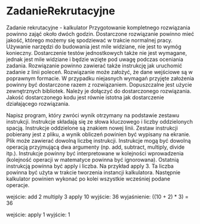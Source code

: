 # ZadanieRekrutacyjne
Zadanie rekrutacyjne - kalkulator
Przygotowanie kompletnego rozwiązania powinno zająć około dwóch godzin. Dostarczone rozwiązanie powinno mieć jakość, którego możemy się spodziewać w trakcie normalnej pracy. Używanie narzędzi do budowania jest mile widziane, nie jest to wymóg konieczny. Dostarczenie testów jednostkowych także nie jest wymagane, jednak jest mile widziane i będzie wzięte pod uwagę podczas oceniania zadania. Rozwiązanie powinno zawierać także instrukcję jak uruchomić zadanie z linii poleceń. Rozwiązanie może założyć, że dane wejściowe są w poprawnym formacie. W przypadku niejasnych wymagań przyjęte założenia powinny być dostarczone razem z rozwiązaniem. Dopuszczalne jest użycie zewnętrznych bibliotek. Należy je dołączyć do dostarczonego rozwiązania. Jakość dostarczonego kodu jest równie istotna jak dostarczenie działającego rozwiązania.

Napisz program, który zwróci wynik otrzymany na podstawie zestawu instrukcji. Instrukcje składają się ze słowa kluczowego i liczby oddzielonych spacją. Instrukcje oddzielone są znakiem nowej linii. Zestaw instrukcji pobierany jest z pliku, a wynik obliczeń powinien być wypisany na ekranie. Plik może zawierać dowolną liczbę instrukcji. Instrukcje mogą być dowolną operacją przyjmującą dwa argumenty (np. add, subtract, multiply, divide itp.). Instrukcje powinny być interpretowane w kolejności wprowadzenia (kolejność operacji w matematyce powinna być ignorowana). Ostatnią instrukcją powinna być apply i liczba. Na przykład apply 3. Ta liczba powinna być użyta w trakcie tworzenia instancji kalkulatora. Następnie kalkulator powinien wykonać po kolei wszystkie wcześniej podane operacje.

wejście: add 2 multiply 3 apply 10 wyjście: 36 wyjaśnienie: ((10 + 2) * 3) = 36

wejście: apply 1 wyjście: 1
